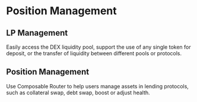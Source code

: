 # Position Management

## **LP** Management

Easily access the DEX liquidity pool, support the use of any single token for deposit, or the transfer of liquidity between different pools or protocols.

## Position Management

Use Composable Router to help users manage assets in lending protocols, such as collateral swap, debt swap, boost or adjust health.

